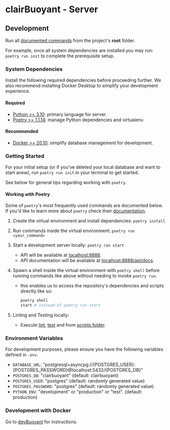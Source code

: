 # clairBuoyant - Server

## Development

Run all [documented commands](../scripts/README.md) from the project's **root** folder.

For example, once all system dependencies are installed you may run:
`poetry run init` to complete the prerequisite setup.

### System Dependencies

Install the following required dependencies before proceeding further. We also recommend installing Docker Desktop to simplify your development experience.

#### Required

- [Python >= 3.10](https://www.python.org/downloads/release/python-3105): primary language for server.
- [Poetry >= 1.1.14](https://github.com/python-poetry/poetry): manage Python dependencies and virtualenv.

#### Recommended

- [Docker >= 20.10](https://docs.docker.com/get-docker): simplify database management for development.

### Getting Started

For your initial setup (or if you've deleted your local database and want to start anew), run `poetry run init` in your terminal to get started.

See below for general tips regarding working with `poetry`.

#### Working with Poetry

Some of `poetry`'s most frequently used commands are documented below. If you'd like to learn more about `poetry` check their [documentation](https://python-poetry.org/docs/).

1. Create the virtual environment and install dependencies: `poetry install`

2. Run commands inside the virtual environment: `poetry run <your_command>`

3. Start a development server locally: `poetry run start`

   - API will be available at [localhost:8888](http://localhost:8888/).
   - API documentation will be available at [localhost:8888/api/docs](http://localhost:8888/api/docs).

4. Spawn a shell inside the virtual environment with `poetry shell` before running commands like above without needing to invoke `poetry run`.

   - this enables us to access the repository's dependencies and scripts directly like so:

     ```bash
     poetry shell
     start # instead of poetry run start
     ```

5. Linting and Testing locally:
   - Execute [lint](../scripts/lint), [test](../scripts/test) and from [scripts folder](../scripts/README.md).

### Environment Variables

For development purposes, please ensure you have the following variables defined in `.env`.

- `DATABASE_URL`: "postgresql+asyncpg://{POSTGRES_USER}:{POSTGRES_PASSWORD}@localhost:5432/{POSTGRES_DB}"
- `POSTGRES_DB`: "clairbuoyant" (default: clairbuoyant)
- `POSTGRES_USER`: "postgres" (default: randomly generated value)
- `POSTGRES_PASSWORD`: "postgres" (default: randomly generated value)
- `PYTHON_ENV`: "development" or "production" or "test". (default: production)

### Development with Docker

Go to [devBuoyant](https://github.com/clairBuoyant/devBuoyant) for instructions.

